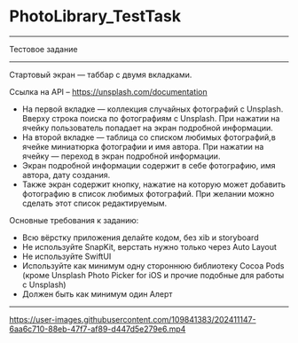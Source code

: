 # PhotoLibrary_TestTask

___
Тестовое задание
___

Стартовый экран — таббар с двумя вкладками.

Ссылка на API – https://unsplash.com/documentation

- На первой вкладке — коллекция случайных фотографий с Unsplash. Вверху строка поиска по фотографиям с Unsplash. При нажатии на ячейку пользователь попадает на экран подробной информации.
- На второй вкладке — таблица со списком любимых фотографий,в ячейке миниатюрка фотографии и имя автора. При нажатии на ячейку — переход в экран подробной информации.
- Экран подробной информации содержит в себе фотографию, имя автора, дату создания.
- Также экран содержит кнопку, нажатие на которую может добавить фотографию в список любимых фотографий. При желании можно сделать этот список редактируемым.

Основные требования к заданию:

- Всю вёрстку приложения делайте кодом, без xib и storyboard
- Не используйте SnapKit, верстать нужно только через Auto Layout
- Не используйте SwiftUI
- Используйте как минимум одну стороннюю библиотеку Cocoa Pods (кроме Unsplash Photo Picker for iOS и прочие подобные для работы с Unsplash) 
- Должен быть как минимум один Алерт

---

https://user-images.githubusercontent.com/109841383/202411147-6aa6c710-88eb-47f7-af89-d447d5e279e6.mp4


